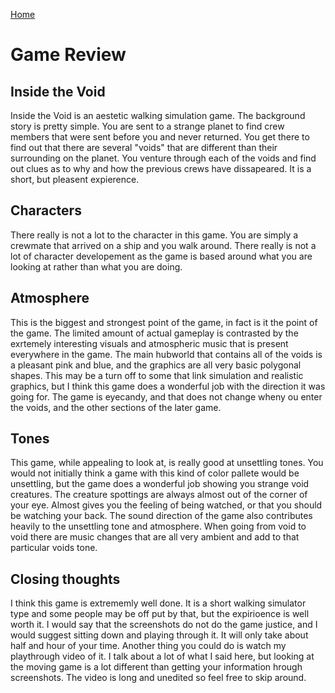[Home](index.md)

# Game Review 

## Inside the Void
Inside the Void is an aestetic walking simulation game. The background story is pretty simple. You are sent to a strange planet to find crew members that were sent before you and never returned. You get there to find out that there are several "voids" that are different than their surrounding on the planet. You venture through each of the voids and find out clues as to why and how the previous crews have dissapeared. It is a short, but pleasent expierence. 

## Characters
There really is not a lot to the character in this game. You are simply a crewmate that arrived on a ship and you walk around. There really is not a lot of character developement as the game is based around what you are looking at rather than what you are doing. 

## Atmosphere
This is the biggest and strongest point of the game, in fact is it the point of the game. The limited amount of actual gameplay is contrasted by the exrtemely interesting visuals and atmospheric music that is present everywhere in the game. The main hubworld that contains all of the voids is a pleasant pink and blue, and the graphics are all very basic polygonal shapes. This may be a turn off to some that link simulation and realistic graphics, but I think this game does a wonderful job with the direction it was going for. The game is eyecandy, and that does not change wheny ou enter the voids, and the other sections of the later game. 

## Tones
This game, while appealing to look at, is really good at unsettling tones. You would not initially think a game with this kind of color pallete would be unsettling, but the game does a wonderful job showing you strange void creatures. The creature spottings are always almost out of the corner of your eye. Almost gives you the feeling of being watched, or that you should be watching your back. The sound direction of the game also contributes heavily to the unsettling tone and atmosphere. When going from void to void there are music changes that are all very ambient and add to that particular voids tone.  


## Closing thoughts
I think this game is extrememly well done. It is a short walking simulator type and some people may be off put by that, but the expirioence is well worth it. I would say that the screenshots do not do the game justice, and I would suggest sitting down and playing through it. It will only take about half and hour of your time. Another thing you could do is watch my playthrough video of it. I talk about a lot of what I said here, but looking at the moving game is a lot different than getting your information hrough screenshots. The video is long and unedited so feel free to skip around. 
